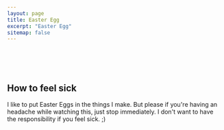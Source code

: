 ```yaml
---
layout: page
title: Easter Egg
excerpt: "Easter Egg"
sitemap: false
---
```


<br>
<br>
<br>

## How to feel sick

I like to put Easter Eggs in the things I make. But please if you're having an headache while watching this, just stop immediately. I don't want to have the responsibility if you feel sick. ;)
<br>
<br>
<br>


<script>
// this code was written by Johnson Zhong (http://johnsonzhong.me/evaluations/skulecourses/) but there are some little changes by me (for example the speed increases gradually, or the restart function)
var speed = 50; // the greater this value is the lower the speed is
var increaseSpeedEveryMs = 1;
var speedTimer = 0;
var timer = setInterval(transform, 2000);
var degreez = 0;
var allSet = false;
var bellybutton;

function transform()
{
    if (!allSet)
    {
        var transOrigin = "50% 50%";
        document.body.parentElement.style.height = "100%";
        document.body.style.minHeight = "100%";
        document.body.style.transformOrigin = transOrigin;
        document.body.style.webkitTransformOrigin = transOrigin;
        document.body.style.mozTransformOrigin = transOrigin;
        bellybutton = document.createElement("button");
        bellybutton.innerHTML = "Stop";
        bellybutton.style.position = "absolute";
        bellybutton.style.left = "48%";
        bellybutton.style.top =  "48%";
        bellybutton.style.width = "80px";
        bellybutton.style.height =  "25px%";
        document.body.appendChild(bellybutton);
        bellybutton.onclick = stoppuking;
        allSet = true;
    }
    var transString = "rotate(" + degreez + "deg)";
    document.body.style.transform = transString;
    document.body.style.webkitTransform = transString;
    document.body.style.mozTransform = transString;
    if(speedTimer >= increaseSpeedEveryMs)
    {
        speedTimer = 0;
        if(speed > 1)
            speed--;
        if(increaseSpeedEveryMs <= 100)
            increaseSpeedEveryMs++;
        clearInterval(timer);
        timer = setInterval(transform, speed);
    }
    speedTimer++;
    degreez += 1;
}
function stoppuking()
{
    clearInterval(timer);
    /*var transString = "";
    document.body.style.transform = transString;
    document.body.style.webkitTransform = transString;
    document.body.style.mozTransform = transString;*/
    //document.body.removeChild(bellybutton);
    bellybutton.innerHTML = "Start";
    bellybutton.onclick = restart;
}

function restart()
{
    speed = 50;
    increaseSpeedEveryMs = 1;
    speedTimer = 0;
    timer = setInterval(transform, speed);
    bellybutton.innerHTML = "Stop";
    bellybutton.onclick = stoppuking;
}
</script>